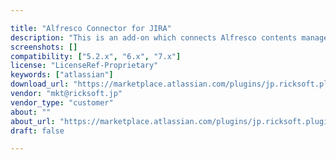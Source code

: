 ```yaml
---

title: "Alfresco Connector for JIRA"
description: "This is an add-on which connects Alfresco contents management and Atlassian JIRA. You can integrate Alfresco contents management, with Atlassian JIRA by using this simple but powerful add-on. Since Alfresco's content management and JIRA's process management offer seamless integration, you will be able to see who created the deliverables, in which project or which phase, at any time you choose. And even more, you can preview contents, input via Alfresco connector for JIRA, not only as thumbnails but also in Excel and Word without having to open either program. ==================== Installation on Alfresco is not required. It is an add-on to Atlassian JIRA."
screenshots: []
compatibility: ["5.2.x", "6.x", "7.x"]
license: "LicenseRef-Proprietary"
keywords: ["atlassian"]
download_url: "https://marketplace.atlassian.com/plugins/jp.ricksoft.plugins.alfresco-for-jira/server/overview"
vendor: "mkt@ricksoft.jp"
vendor_type: "customer"
about: ""
about_url: "https://marketplace.atlassian.com/plugins/jp.ricksoft.plugins.alfresco-for-jira/server/overview"
draft: false

---
```

